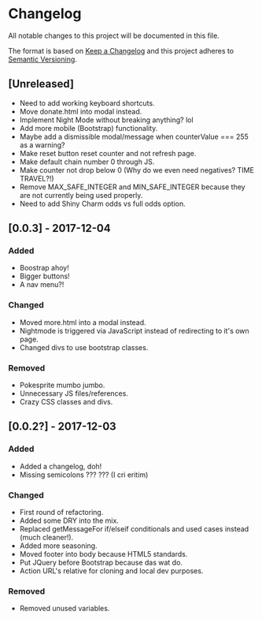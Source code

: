 # Changelog
All notable changes to this project will be documented in this file.

The format is based on [Keep a Changelog](http://keepachangelog.com/en/1.0.0/)
and this project adheres to [Semantic Versioning](http://semver.org/spec/v2.0.0.html).

## [Unreleased]
- Need to add working keyboard shortcuts.
- Move donate.html into modal instead.
- Implement Night Mode without breaking anything? lol
- Add more mobile (Bootstrap) functionality.
- Maybe add a dismissible modal/message when counterValue === 255 as a warning?
- Make reset button reset counter and not refresh page.
- Make default chain number 0 through JS.
- Make counter not drop below 0 (Why do we even need negatives? TIME TRAVEL?!)
- Remove MAX_SAFE_INTEGER and MIN_SAFE_INTEGER because they are not currently being used properly.
- Need to add Shiny Charm odds vs full odds option.

## [0.0.3] - 2017-12-04

### Added
- Boostrap ahoy!
- Bigger buttons!
- A nav menu?!

### Changed
- Moved more.html into a modal instead.
- Nightmode is triggered via JavaScript instead of redirecting to it's own page.
- Changed divs to use bootstrap classes.

### Removed
- Pokesprite mumbo jumbo.
- Unnecessary JS files/references.
- Crazy CSS classes and divs.

## [0.0.2?] - 2017-12-03
### Added
- Added a changelog, doh!
- Missing semicolons ??? ??? (I cri eritim)

### Changed
- First round of refactoring.
- Added some DRY into the mix.
- Replaced getMessageFor if/elseif conditionals and used cases instead (much cleaner!).
- Added more seasoning.
- Moved footer into body because HTML5 standards.
- Put JQuery before Bootstrap because das wat do.
- Action URL's relative for cloning and local dev purposes.

### Removed
- Removed unused variables.
